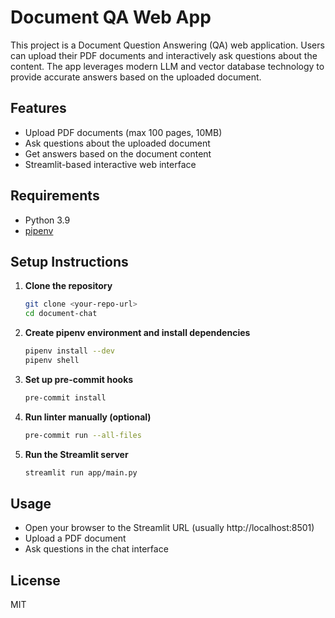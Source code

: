 # Document QA Web App

This project is a Document Question Answering (QA) web application. Users can upload their PDF documents and interactively ask questions about the content. The app leverages modern LLM and vector database technology to provide accurate answers based on the uploaded document.

## Features
- Upload PDF documents (max 100 pages, 10MB)
- Ask questions about the uploaded document
- Get answers based on the document content
- Streamlit-based interactive web interface

## Requirements
- Python 3.9
- [pipenv](https://pipenv.pypa.io/en/latest/)

## Setup Instructions

1. **Clone the repository**
   ```bash
   git clone <your-repo-url>
   cd document-chat
   ```

2. **Create pipenv environment and install dependencies**
   ```bash
   pipenv install --dev
   pipenv shell
   ```

3. **Set up pre-commit hooks**
   ```bash
   pre-commit install
   ```

4. **Run linter manually (optional)**
   ```bash
   pre-commit run --all-files
   ```

5. **Run the Streamlit server**
   ```bash
   streamlit run app/main.py
   ```

## Usage
- Open your browser to the Streamlit URL (usually http://localhost:8501)
- Upload a PDF document
- Ask questions in the chat interface

## License
MIT
